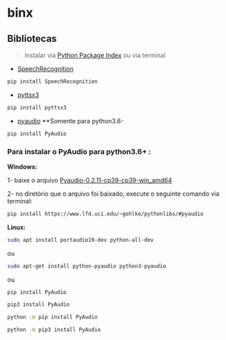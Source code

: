 # binx

## Bibliotecas 
> Instalar via [Python Package Index](https://pypi.org/) ou via terminal

- [SpeechRecognition](https://pypi.org/project/SpeechRecognition/)  
```bash
pip install SpeechRecognition
```
- [pyttsx3](https://pypi.org/project/pyttsx3/)
```bash
pip install pyttsx3
```
- [pyaudio](https://pypi.org/project/PyAudio/) **Somente para python3.6-
```bash
pip install PyAudio
```
### Para instalar o PyAudio para python3.6+ :

**Windows:**

1- baixe o arquivo [Pyaudio-0.2.11-cp39-cp39-win_amd64](https://www.lfd.uci.edu/~gohlke/pythonlibs/#pyaudio)

2- no diretório que o arquivo foi baixado, execute o seguinte comando via terminal:
```bash
pip install https://www.lfd.uci.edu/~gohlke/pythonlibs/#pyaudio
```
**Linux:**
```bash
sudo apt install portaudio19-dev python-all-dev
```
ou
```bash
sudo apt-get install python-pyaudio python3-pyaudio
```
ou
```bash
pip install PyAudio
```
```bash
pip3 install PyAudio
```
```bash
python -m pip install PyAudio
```
```bash
python -m pip3 install PyAudio
```





  
